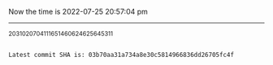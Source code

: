 Now the time is 2022-07-25 20:57:04 pm

---

<small>2031020704111651460624625645311</small>

```txt

Latest commit SHA is: 03b70aa31a734a8e30c5814966836dd26705fc4f
```
